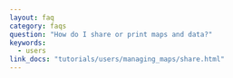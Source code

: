 ```yaml
---
layout: faq
category: faqs
question: "How do I share or print maps and data?"
keywords:
  - users
link_docs: "tutorials/users/managing_maps/share.html"
---
```

